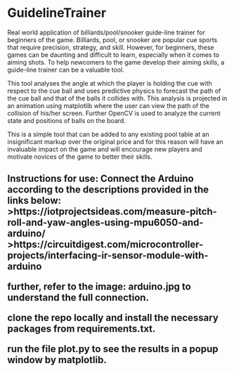 # GuidelineTrainer
Real world application of billiards/pool/snooker guide-line trainer for beginners of the game.
Billiards, pool, or snooker are popular cue sports that require precision, strategy, and skill. However, for beginners, these games can be daunting and difficult to learn, especially when it comes to aiming shots. To help newcomers to the game develop their aiming skills, a guide-line trainer can be a valuable tool. 

This tool analyses the angle at which the player is holding the cue with respect to the cue ball and uses predictive physics to forecast the path of the cue ball and that of the balls it collides with. This analysis is projected in an animation using matplotlib where the user can view the path of the collision of his/her screen. Further OpenCV is used to analyze the current state and positions of balls on the board.

This is a simple tool that can be added to any existing pool table at an insignificant markup over the original price and for this reason will have an invaluable impact on the game and will encourage new players and motivate novices of the game to better their skills.



<h2>Instructions for use:</h>
 Connect the Arduino according to the descriptions provided in the links below:
   >https://iotprojectsideas.com/measure-pitch-roll-and-yaw-angles-using-mpu6050-and-arduino/
   >https://circuitdigest.com/microcontroller-projects/interfacing-ir-sensor-module-with-arduino
   
 further, refer to the image: arduino.jpg to understand the full connection.
 
 clone the repo locally and install the necessary packages from requirements.txt.
 
 run the file plot.py to see the results in a popup window by matplotlib.

